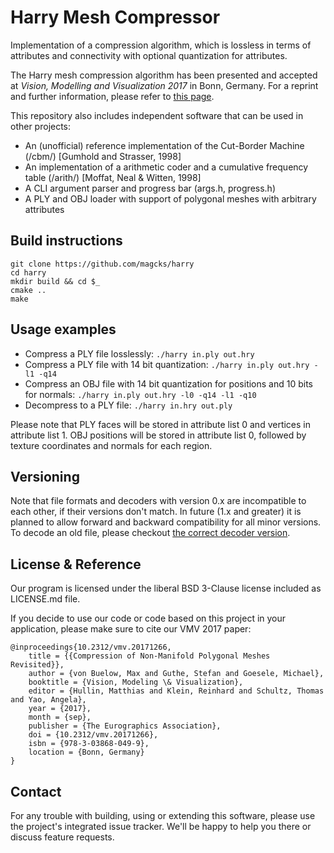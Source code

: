 Harry Mesh Compressor
======

Implementation of a compression algorithm, which is lossless in terms of attributes and connectivity with optional quantization for attributes.

The Harry mesh compression algorithm has been presented and accepted at *Vision, Modelling and Visualization 2017* in Bonn, Germany. For a reprint and further information, please refer to [this
page](https://doi.org/10.2312/vmv.20171266).

This repository also includes independent software that can be used in other projects:
* An (unofficial) reference implementation of the Cut-Border Machine (/cbm/) [Gumhold and Strasser, 1998]
* An implementation of a arithmetic coder and a cumulative frequency table (/arith/) [Moffat, Neal & Witten, 1998]
* A CLI argument parser and progress bar (args.h, progress.h)
* A PLY and OBJ loader with support of polygonal meshes with arbitrary attributes

Build instructions
------
```
git clone https://github.com/magcks/harry
cd harry
mkdir build && cd $_
cmake ..
make
```

Usage examples
------
* Compress a PLY file losslessly: `./harry in.ply out.hry`
* Compress a PLY file with 14 bit quantization: `./harry in.ply out.hry -l1 -q14`
* Compress an OBJ file with 14 bit quantization for positions and 10 bits for normals: `./harry in.ply out.hry -l0 -q14 -l1 -q10`
* Decompress to a PLY file: `./harry in.hry out.ply`

Please note that PLY faces will be stored in attribute list 0 and vertices in attribute list 1. OBJ positions will be stored in attribute list 0, followed by texture coordinates and normals for each region.

Versioning
------
Note that file formats and decoders with version 0.x are incompatible to each other, if their versions don't match. In future (1.x and greater) it is planned to allow forward and backward compatibility for all minor versions. To decode an old file, please checkout [the correct decoder version](https://github.com/magcks/harry/releases).

License & Reference
------
Our program is licensed under the liberal BSD 3-Clause license included as LICENSE.md file.

If you decide to use our code or code based on this project in your application, please make sure to cite our VMV 2017 paper:

```
@inproceedings{10.2312/vmv.20171266,
    title = {{Compression of Non-Manifold Polygonal Meshes Revisited}},
    author = {von Buelow, Max and Guthe, Stefan and Goesele, Michael},
    booktitle = {Vision, Modeling \& Visualization},
    editor = {Hullin, Matthias and Klein, Reinhard and Schultz, Thomas and Yao, Angela},
    year = {2017},
    month = {sep},
    publisher = {The Eurographics Association},
    doi = {10.2312/vmv.20171266},
    isbn = {978-3-03868-049-9},
    location = {Bonn, Germany}
} 
```


Contact
------
For any trouble with building, using or extending this software, please use the project's integrated issue tracker. We'll be happy to help you there or discuss feature requests.
